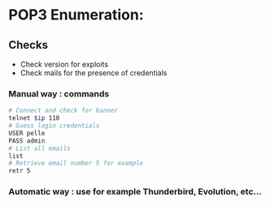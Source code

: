 # POP3 Enumeration:
## Checks
- Check version for exploits
- Check mails for the presence of credentials


### Manual way : commands 
```bash
# Connect and check for banner
telnet $ip 110
# Guess login credentials
USER pelle
PASS admin
# List all emails 
list
# Retrieve email number 5 for example
retr 5
```

### Automatic way : use for example Thunderbird, Evolution, etc...